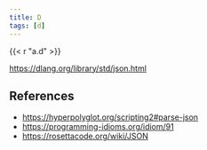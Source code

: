 ```yaml
---
title: D
tags: [d]
---
```


{{< r "a.d" >}}

<https://dlang.org/library/std/json.html>

## References

- <https://hyperpolyglot.org/scripting2#parse-json>
- <https://programming-idioms.org/idiom/91>
- <https://rosettacode.org/wiki/JSON>
